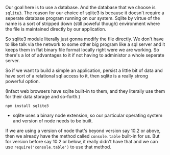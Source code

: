 Our goal here is to use a database. And the database that we choose is `sqlite3`. The reason for our choice of sqlite3 is because it doesn't require a seperate database program running on our system. Sqlite by virtue of the name is a sort of stripped down (still poweful though) environment where the file is maintained directly by our application.

So sqlite3 module literally just gonna modify the file directly. We don't have to like talk via the network to some other big program like a sql server and it keeps them in flat binary file format locally right were we are working. So there's a lot of advantages to it if not having to administor a whole seperate server.

So if we want to build a simple an application, persist a little bit of data and have sort of a relational sql access to it, then sqlite is a really strong powerful option.

(Infact web browsers have sqlite built-in to them, and they literally use them for their data storage and so-forth.)

`npm install sqlite3`
  - sqlite uses a binary node extension, so our particular operating system and version of node needs to be built.

If we are using a version of node that's beyond version say 10.2 or above, then we already have the method called `console.table` built-in for us. But for version before say 10.2 or below, it really didn't have that and we can use `require('console.table')` to use that method.  

